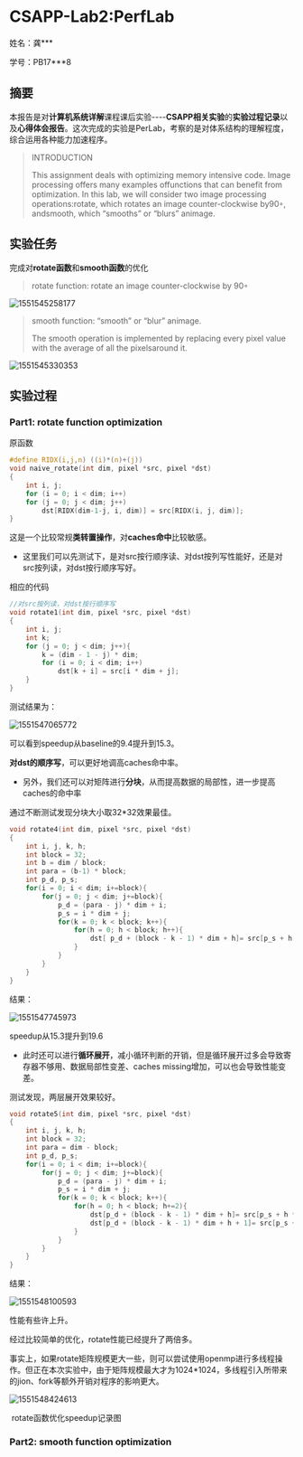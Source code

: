 #	CSAPP-Lab2:PerfLab

姓名：龚***

学号：PB17***8

## 摘要

本报告是对**计算机系统详解**课程课后实验----**CSAPP相关实验**的**实验过程记录**以及**心得体会报告**。这次完成的实验是PerLab，考察的是对体系结构的理解程度，综合运用各种能力加速程序。

> INTRODUCTION
>
> This assignment deals with optimizing memory intensive code. Image processing offers many examples offunctions that can benefit from optimization. In this lab, we will consider two image processing operations:rotate, which rotates an image counter-clockwise by90◦, andsmooth, which “smooths” or “blurs” animage.

## 实验任务

完成对**rotate函数**和**smooth函数**的优化

> rotate function: rotate an image counter-clockwise by 90◦

![1551545258177](assets\1551545258177.png)

> smooth function:  “smooth” or “blur” animage.
>
> The smooth operation is implemented by replacing every pixel value with the average of all the pixelsaround it.

![1551545330353](assets\1551545330353.png)



##  实验过程

### Part1: rotate function optimization

原函数

```c
#define RIDX(i,j,n) ((i)*(n)+(j))
void naive_rotate(int dim, pixel *src, pixel *dst) 
{
    int i, j;
    for (i = 0; i < dim; i++)
	for (j = 0; j < dim; j++)
	    dst[RIDX(dim-1-j, i, dim)] = src[RIDX(i, j, dim)];
}
```

这是一个比较常规**类转置操作**，对**caches命中**比较敏感。

* 这里我们可以先测试下，是对src按行顺序读、对dst按列写性能好，还是对src按列读，对dst按行顺序写好。

相应的代码

```c
//对src按列读，对dst按行顺序写
void rotate1(int dim, pixel *src, pixel *dst) 
{
    int i, j;
	int k;
    for (j = 0; j < dim; j++){ 
		k = (dim - 1 - j) * dim;
		for (i = 0; i < dim; i++)
			dst[k + i] = src[i * dim + j]; 
	}
}
```

测试结果为：

![1551547065772](assets/1551547065772.png)

可以看到speedup从baseline的9.4提升到15.3。

**对dst的顺序写**，可以更好地调高caches命中率。

* 另外，我们还可以对矩阵进行**分块**，从而提高数据的局部性，进一步提高caches的命中率

通过不断测试发现分块大小取32*32效果最佳。

```c
void rotate4(int dim, pixel *src, pixel *dst) 
{
    int i, j, k, h;
	int block = 32;
	int b = dim / block;
	int para = (b-1) * block;
	int p_d, p_s;
	for(i = 0; i < dim; i+=block){
		for(j = 0; j < dim; j+=block){
			p_d = (para - j) * dim + i;
			p_s = i * dim + j;
			for(k = 0; k < block; k++){
				for(h = 0; h < block; h++){
					dst[ p_d + (block - k - 1) * dim + h]= src[p_s + h * dim + k];
				}
			}
		}
	}
}
```

结果：

![1551547745973](assets/1551547745973.png)

speedup从15.3提升到19.6

* 此时还可以进行**循环展开**，减小循环判断的开销，但是循环展开过多会导致寄存器不够用、数据局部性变差、caches missing增加，可以也会导致性能变差。

测试发现，两层展开效果较好。

```c
void rotate5(int dim, pixel *src, pixel *dst) 
{
    int i, j, k, h;
	int block = 32;
	int para = dim - block;
	int p_d, p_s;
	for(i = 0; i < dim; i+=block){
		for(j = 0; j < dim; j+=block){
			p_d = (para - j) * dim + i;
			p_s = i * dim + j;
			for(k = 0; k < block; k++){
				for(h = 0; h < block; h+=2){
					dst[p_d + (block - k - 1) * dim + h]= src[p_s + h * dim + k];
					dst[p_d + (block - k - 1) * dim + h + 1]= src[p_s + h * dim + k + dim];
				}
			}
		}
	}
}
```

结果：

![1551548100593](assets/1551548100593.png)

性能有些许上升。

经过比较简单的优化，rotate性能已经提升了两倍多。

事实上，如果rotate矩阵规模更大一些，则可以尝试使用openmp进行多线程操作。但正在本次实验中，由于矩阵规模最大才为1024*1024，多线程引入所带来的jion、fork等额外开销对程序的影响更大。



![1551548424613](assets/1551548424613.png)

​							rotate函数优化speedup记录图

###	Part2: smooth function optimization

